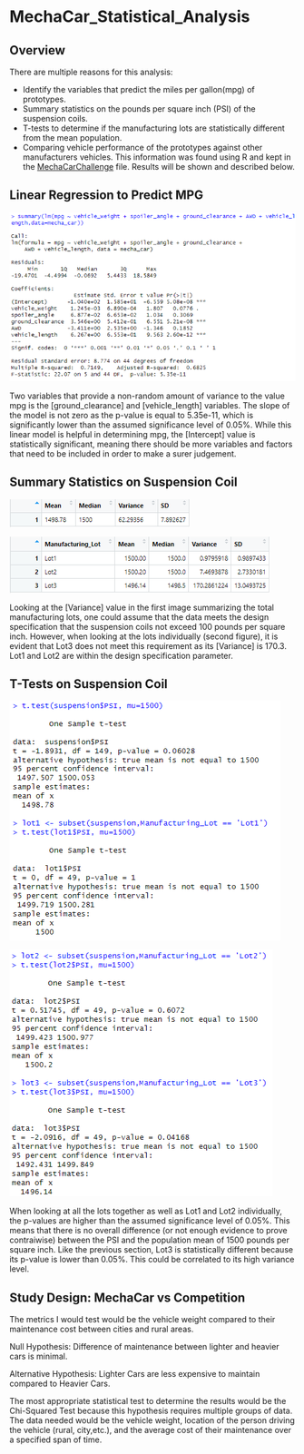 # MechaCar_Statistical_Analysis


## Overview

There are multiple reasons for this analysis: 
 - Identify the variables that predict the miles per gallon(mpg) of prototypes.
 - Summary statistics on the pounds per square inch (PSI) of the suspension coils.
 - T-tests to determine if the manufacturing lots are statistically different from the mean population.
 - Comparing vehicle performance of the prototypes against other manufacturers vehicles. 
This information was found using R and kept in the [MechaCarChallenge](https://github.com/stwpf01/MechaCar_Statistical_Analysis/blob/main/MechaCarChallenge.R) file. Results will be shown and described below. 
## Linear Regression to Predict MPG


![Linear_Regression](https://github.com/stwpf01/MechaCar_Statistical_Analysis/blob/main/Images/1LinearRegression.png)

Two variables that provide a non-random amount of variance to the value mpg is the [ground_clearance] and [vehicle_length] variables. The slope of the model is not zero as the p-value is equal to 5.35e-11, which is significantly lower than the assumed significance level of 0.05%. While this linear model is helpful in determining mpg, the [Intercept] value is statistically significant, meaning there should be more variables and factors that need to be included in order to make a surer judgement. 
## Summary Statistics on Suspension Coil


![Total_Summary](https://github.com/stwpf01/MechaCar_Statistical_Analysis/blob/main/Images/2Total_Summary_DataFrame.png)

![Lot_Summary](https://github.com/stwpf01/MechaCar_Statistical_Analysis/blob/main/Images/2Lot_Summary_DataFrame.png)

Looking at the [Variance] value in the first image summarizing the total manufacturing lots, one could assume that the data meets the design specification that the suspension coils not exceed 100 pounds per square inch. However, when looking at the lots individually (second figure), it is evident that Lot3 does not meet this requirement as its [Variance] is 170.3. Lot1 and Lot2 are within the design specification parameter.  

## T-Tests on Suspension Coil


![AllLots_Lot1](https://github.com/stwpf01/MechaCar_Statistical_Analysis/blob/main/Images/3AllLots_Lot1.png)


![Lot2_Lot3](https://github.com/stwpf01/MechaCar_Statistical_Analysis/blob/main/Images/3Lot2_Lot3.png)

When looking at all the lots together as well as Lot1 and Lot2 individually, the p-values are higher than the assumed significance level of 0.05%. This means that there is no overall difference (or not enough evidence to prove contraiwise) between the PSI and the population mean of 1500 pounds per square inch. Like the previous section, Lot3 is statistically different because its p-value is lower than 0.05%. This could be correlated to its high variance level. 

## Study Design: MechaCar vs Competition

The metrics I would test would be the vehicle weight compared to their maintenance cost between cities and rural areas.

Null Hypothesis: Difference of maintenance between lighter and heavier cars is minimal.

Alternative Hypothesis: Lighter Cars are less expensive to maintain compared to Heavier Cars.

The most appropriate statistical test to determine the results would be the Chi-Squared Test because this hypothesis requires multiple groups of data. The data needed would be the vehicle weight, location of the person driving the vehicle (rural, city,etc.), and the average cost of their maintenance over a specified span of time.  
